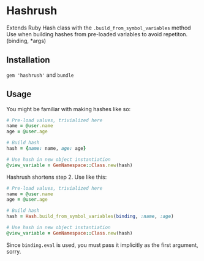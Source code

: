 # Hashrush

Extends Ruby Hash class with the `.build_from_symbol_variables` method
Use when building hashes from pre-loaded variables to avoid repetiton.
(binding, *args)

## Installation

`gem 'hashrush'` and `bundle`

## Usage

You might be familiar with making hashes like so:

```ruby
# Pre-load values, trivialized here
name = @user.name
age = @user.age

# Build hash
hash = {name: name, age: age}

# Use hash in new object instantiation
@view_variable = GemNamespace::Class.new(hash)
```

Hashrush shortens step 2. Use like this:

```ruby
# Pre-load values, trivialized here
name = @user.name
age = @user.age

# Build hash
hash = Hash.build_from_symbol_variables(binding, :name, :age)

# Use hash in new object instantiation
@view_variable = GemNamespace::Class.new(hash)
```

Since `binding.eval` is used, you must pass it implicitly as the first argument, sorry.